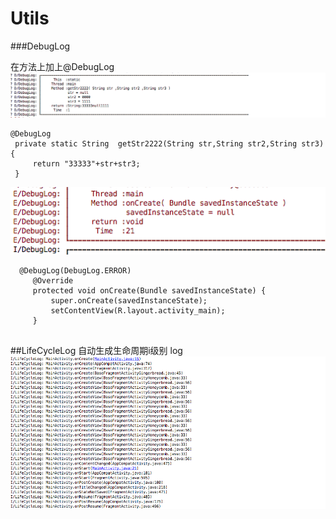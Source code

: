 # Utils
###DebugLog

在方法上加上@DebugLog 
![Image text](https://github.com/781015928/Utils/blob/master/snapshot/SNAPSHOT_1.png)
   ``` 
  @DebugLog
    private static String  getStr2222(String str,String str2,String str3){
        return "33333"+str+str3;
    }

```
![Image text](https://github.com/781015928/Utils/blob/master/snapshot/SNAPSHOT_2.png)
 ```
   @DebugLog(DebugLog.ERROR)
      @Override
      protected void onCreate(Bundle savedInstanceState) {
          super.onCreate(savedInstanceState);
          setContentView(R.layout.activity_main);
      }
  
 ```
 
 
##LifeCycleLog 自动生成生命周期i级别 log
![Image text](https://github.com/781015928/Utils/blob/master/snapshot/SNAPSHOT_3.png)
 